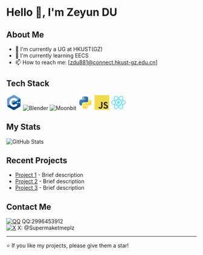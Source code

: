 # Hello 👋, I'm Zeyun DU

## About Me

- 🔭 I'm currently a UG at HKUST(GZ)
- 🌱 I'm currently learning EECS
- 📫 How to reach me: [zdu881@connect.hkust-gz.edu.cn]

## Tech Stack

<p align="left">
<img src="https://raw.githubusercontent.com/devicons/devicon/master/icons/cplusplus/cplusplus-original.svg" alt="C++" width="40" height="40"/>
<img src="https://www.blender.org/wp-content/themes/bthree/assets/icons/apple-touch-icon.png" alt="Blender" width="40" height="40"/>
<img src="https://www.moonbitlang.cn/img/logo.png" alt="Moonbit" width="40" height="40"/>
<img src="https://raw.githubusercontent.com/devicons/devicon/master/icons/python/python-original.svg" alt="Python" width="40" height="40"/>
<img src="https://raw.githubusercontent.com/devicons/devicon/master/icons/javascript/javascript-original.svg" alt="JavaScript" width="40" height="40"/>
<img src="https://raw.githubusercontent.com/devicons/devicon/master/icons/react/react-original.svg" alt="React" width="40" height="40"/>
</p>

## My Stats

![GitHub Stats](https://github-readme-stats.vercel.app/api?username=zdu881&show_icons=true&theme=radical)

## Recent Projects

- [Project 1](link) - Brief description
- [Project 2](link) - Brief description
- [Project 3](link) - Brief description

## Contact Me

[<img src="https://qzonestyle.gtimg.cn/qzone/qzact/act/external/tiqq/logo.png" alt="QQ" width="40" height="40"/>](tencent://AddContact/?fromId=45&fromSubId=1&subcmd=all&uin=2996453912&website=www.oicqzone.com) QQ:2996453912  
[<img src="https://abs.twimg.com/responsive-web/client-web/icon-ios.77d25eba.png" alt="X" width="40" height="40"/>](https://x.com/Supermaketmeplz) X: @Supermaketmeplz

---

⭐️ If you like my projects, please give them a star!
